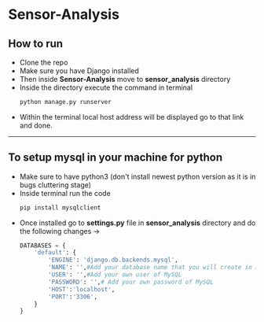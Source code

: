 # Sensor-Analysis

## How to run
- Clone the repo
- Make sure you have Django installed
- Then inside **Sensor-Analysis** move to **sensor_analysis** directory
- Inside the directory execute the command in terminal 
    ```bash
    python manage.py runserver
    ```
- Within the terminal local host address will be displayed go to that link and done.
***
## To setup mysql in your machine for python
- Make sure to have python3 (don't install newest python version as it is in bugs cluttering stage)
- Inside terminal run the code
    ```bash
    pip install mysqlclient
    ```
- Once installed go to **settings.py** file in **sensor_analysis** directory and do the following changes ->
    ```python
    DATABASES = {
        'default': {
            'ENGINE': 'django.db.backends.mysql',
            'NAME': '',#Add your database name that you will create in MySQL
            'USER': '',#Add your own user of MySQL 
            'PASSWORD': '',# Add your own password of MySQL
            'HOST':'localhost',
            'PORT':'3306',
        }
    }
    ```
